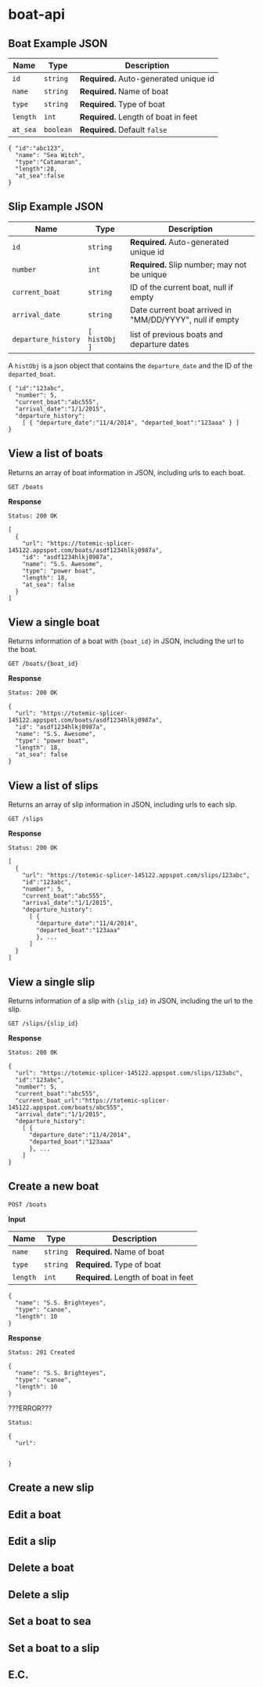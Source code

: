 # boat-api

<!-- CS496 api structure -->
<!-- https://developer.github.com/v3/gists/#input -->

## Boat Example JSON

| Name | Type | Description |
|--------|----------|---------|
| `id` | `string` | **Required.** Auto-generated unique id |
| `name` | `string` | **Required.** Name of boat |
| `type` | `string` | **Required.** Type of boat |
| `length` | `int` | **Required.** Length of boat in feet|
| `at_sea` | `boolean` | **Required.** Default `false`|

```
{ "id":"abc123",        
  "name": "Sea Witch",  
  "type":"Catamaran",   
  "length":28,          
  "at_sea":false        
}
```

## Slip Example JSON

| Name | Type | Description |
|--------|----------|---------|
| `id` | `string` | **Required.** Auto-generated unique id |
| `number` | `int` | **Required.** Slip number; may not be unique|
| `current_boat` | `string` | ID of the current boat, null if empty |
| `arrival_date` | `string` | Date current boat arrived in "MM/DD/YYYY", null if empty  |
| `departure_history` | `[ histObj ]` | list of previous boats and departure dates |


A `histObj` is a json object that contains the `departure_date` and the ID of the `departed_boat`.

```
{ "id":"123abc",              
  "number": 5,                
  "current_boat":"abc555",    
  "arrival_date":"1/1/2015",  
  "departure_history":        
    [ { "departure_date":"11/4/2014", "departed_boat":"123aaa" } ]  
}
```


## View a list of boats

Returns an array of boat information in JSON, including urls to each boat.

```
GET /boats
```

**Response**

```
Status: 200 OK

[
  {
    "url": "https://totemic-splicer-145122.appspot.com/boats/asdf1234hlkj0987a",
    "id": "asdf1234hlkj0987a",
    "name": "S.S. Awesome",
    "type": "power boat",
    "length": 18,          
    "at_sea": false
  }
]
```

## View a single boat

Returns information of a boat with `{boat_id}` in JSON, including the url to the boat.

```
GET /boats/{boat_id}
```

**Response**
```
Status: 200 OK

{
  "url": "https://totemic-splicer-145122.appspot.com/boats/asdf1234hlkj0987a",
  "id": "asdf1234hlkj0987a",
  "name": "S.S. Awesome",
  "type": "power boat",
  "length": 18,          
  "at_sea": false
}
```

## View a list of slips

Returns an array of slip information in JSON, including urls to each slp.

```
GET /slips
```

**Response**
```
Status: 200 OK

[
  {
    "url": "https://totemic-splicer-145122.appspot.com/slips/123abc",
    "id":"123abc",
    "number": 5,
    "current_boat":"abc555",
    "arrival_date":"1/1/2015",
    "departure_history":
      [ {
        "departure_date":"11/4/2014",
        "departed_boat":"123aaa"
        }, ...
      ]  
  }
]
```

## View a single slip

Returns information of a slip with `{slip_id}` in JSON, including the url to the slip.

```
GET /slips/{slip_id}
```

**Response**
```
Status: 200 OK

{
  "url": "https://totemic-splicer-145122.appspot.com/slips/123abc",
  "id":"123abc",
  "number": 5,
  "current_boat":"abc555",
  "current_boat_url":"https://totemic-splicer-145122.appspot.com/boats/abc555",
  "arrival_date":"1/1/2015",
  "departure_history":
    [ {
      "departure_date":"11/4/2014",
      "departed_boat":"123aaa"
      }, ...
    ]
}
```

<!-- ## View the current boat in a slip

Return the URL to the boat the currently occupies the slip.

```
GET /slips/{slip_id}/boat
```

**Response**
```
Status: 200 OK

{
  "url":



}
``` -->

## Create a new boat

```
POST /boats
```
**Input**

| Name | Type | Description |
|--------|----------|---------|
| `name` | `string` | **Required.** Name of boat |
| `type` | `string` | **Required.** Type of boat |
| `length` | `int` | **Required.** Length of boat in feet|


```
{
  "name": "S.S. Brighteyes",
  "type": "canoe",
  "length": 10
}
```

**Response**
```
Status: 201 Created

{
  "name": "S.S. Brighteyes",
  "type": "canoe",
  "length": 10
}
```


???ERROR???
```
Status:

{
  "url":


}
```



## Create a new slip

## Edit a boat

## Edit a slip

## Delete a boat

## Delete a slip

## Set a boat to sea

## Set a boat to a slip

## E.C.
